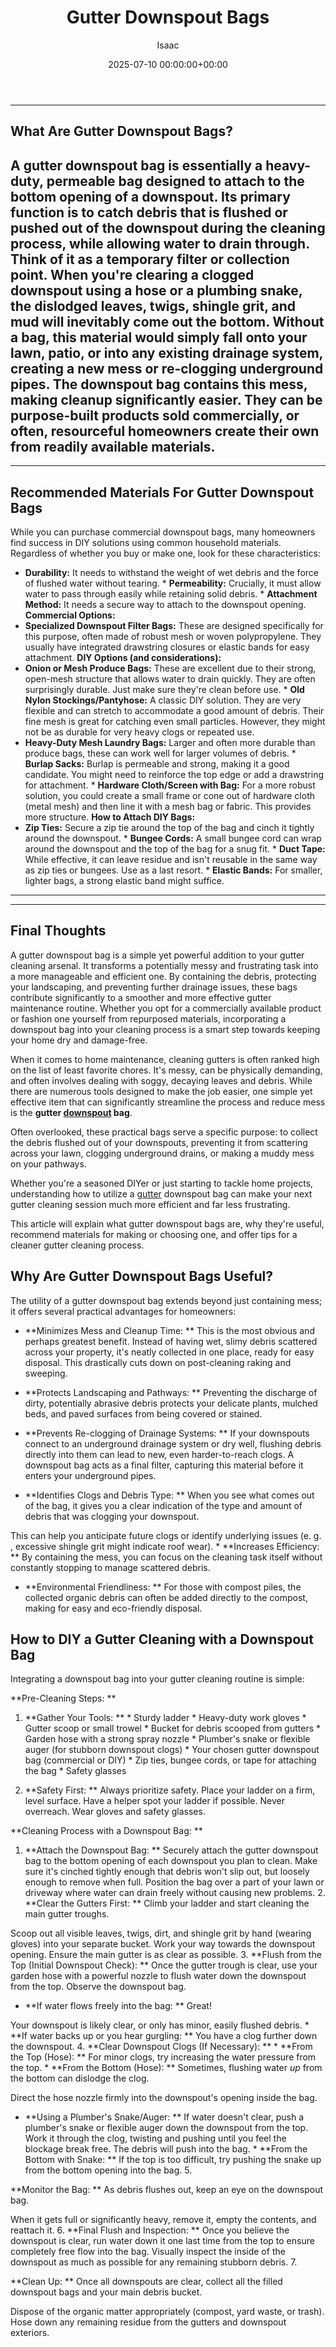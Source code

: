 ﻿---
title: Gutter Downspout Bags
description: When it comes to home maintenance, cleaning gutters is often ranked high on the list of least favorite chores. It's messy, can be physically demanding, and...
slug: /gutter-downspout-bags/
date: 2025-07-10 00:00:00+00:00
lastmod: 2025-07-10 00:00:00+03:00
author: Isaac
categories:
- Home Maintenance
- Gutters
tags:
- home-maintenance
- gutter
- downspout
layout: post
---
---
## What Are Gutter Downspout Bags?
A **gutter downspout bag** is essentially a heavy-duty, permeable bag designed to attach to the bottom opening of a downspout. Its primary function is to catch debris that is flushed or pushed out of the downspout during the cleaning process, while allowing water to drain through.
Think of it as a temporary filter or collection point. When you're clearing a clogged downspout using a hose or a plumbing snake, the dislodged leaves, twigs, shingle grit, and mud will inevitably come out the bottom. Without a bag, this material would simply fall onto your lawn, patio, or into any existing drainage system, creating a new mess or re-clogging underground pipes. The downspout bag contains this mess, making cleanup significantly easier.
They can be purpose-built products sold commercially, or often, resourceful homeowners create their own from readily available materials.
---
---
## Recommended Materials For Gutter Downspout Bags
While you can purchase commercial downspout bags, many homeowners find success in DIY solutions using common household materials. Regardless of whether you buy or make one, look for these characteristics:
* **Durability:** It needs to withstand the weight of wet debris and the force of flushed water without tearing. * **Permeability:** Crucially, it must allow water to pass through easily while retaining solid debris. * **Attachment Method:** It needs a secure way to attach to the downspout opening.
**Commercial Options:**
* **Specialized Downspout Filter Bags:** These are designed specifically for this purpose, often made of robust mesh or woven polypropylene. They usually have integrated drawstring closures or elastic bands for easy attachment.
**DIY Options (and considerations):**
* **Onion or Mesh Produce Bags:** These are excellent due to their strong, open-mesh structure that allows water to drain quickly. They are often surprisingly durable. Just make sure they're clean before use. * **Old Nylon Stockings/Pantyhose:** A classic DIY solution. They are very flexible and can stretch to accommodate a good amount of debris. Their fine mesh is great for catching even small particles. However, they might not be as durable for very heavy clogs or repeated use.
* **Heavy-Duty Mesh Laundry Bags:** Larger and often more durable than produce bags, these can work well for larger volumes of debris. * **Burlap Sacks:** Burlap is permeable and strong, making it a good candidate. You might need to reinforce the top edge or add a drawstring for attachment. * **Hardware Cloth/Screen with Bag:** For a more robust solution, you could create a small frame or cone out of hardware cloth (metal mesh) and then line it with a mesh bag or fabric.
This provides more structure.
**How to Attach DIY Bags:**
* **Zip Ties:** Secure a zip tie around the top of the bag and cinch it tightly around the downspout. * **Bungee Cords:** A small bungee cord can wrap around the downspout and the top of the bag for a snug fit. * **Duct Tape:** While effective, it can leave residue and isn't reusable in the same way as zip ties or bungees. Use as a last resort. * **Elastic Bands:** For smaller, lighter bags, a strong elastic band might suffice.
---
---
## Final Thoughts
A gutter downspout bag is a simple yet powerful addition to your gutter cleaning arsenal. It transforms a potentially messy and frustrating task into a more manageable and efficient one. By containing the debris, protecting your landscaping, and preventing further drainage issues, these bags contribute significantly to a smoother and more effective gutter maintenance routine.
Whether you opt for a commercially available product or fashion one yourself from repurposed materials, incorporating a downspout bag into your cleaning process is a smart step towards keeping your home dry and damage-free.

When it comes to home maintenance, cleaning gutters is often ranked high on the list of least favorite chores. It's messy, can be physically demanding, and often involves dealing with soggy, decaying leaves and debris. While there are numerous tools designed to make the job easier, one simple yet effective item that can significantly streamline the process and reduce mess is the **gutter [downspout](https://pestpolicy.com/gutter-downspout-adapter/) bag**.

Often overlooked, these practical bags serve a specific purpose: to collect the debris flushed out of your downspouts, preventing it from scattering across your lawn, clogging underground drains, or making a muddy mess on your pathways.

Whether you're a seasoned DIYer or just starting to tackle home projects, understanding how to utilize a [gutter](https://pestpolicy.com/guide-to-quieting-gutters-and-downspouts/) downspout bag can make your next gutter cleaning session much more efficient and far less frustrating.

This article will explain what gutter downspout bags are, why they're useful, recommend materials for making or choosing one, and offer tips for a cleaner gutter cleaning process.

##  Why Are Gutter Downspout Bags Useful?

The utility of a gutter downspout bag extends beyond just containing mess; it offers several practical advantages for homeowners:

* **Minimizes Mess and Cleanup Time: ** This is the most obvious and perhaps greatest benefit. Instead of having wet, slimy debris scattered across your property, it's neatly collected in one place, ready for easy disposal. This drastically cuts down on post-cleaning raking and sweeping.

* **Protects Landscaping and Pathways: ** Preventing the discharge of dirty, potentially abrasive debris protects your delicate plants, mulched beds, and paved surfaces from being covered or stained.

* **Prevents Re-clogging of Drainage Systems: ** If your downspouts connect to an underground drainage system or dry well, flushing debris directly into them can lead to new, even harder-to-reach clogs. A downspout bag acts as a final filter, capturing this material before it enters your underground pipes.

* **Identifies Clogs and Debris Type: ** When you see what comes out of the bag, it gives you a clear indication of the type and amount of debris that was clogging your downspout.

This can help you anticipate future clogs or identify underlying issues (e. g. , excessive shingle grit might indicate roof wear). * **Increases Efficiency: ** By containing the mess, you can focus on the cleaning task itself without constantly stopping to manage scattered debris.

* **Environmental Friendliness: ** For those with compost piles, the collected organic debris can often be added directly to the compost, making for easy and eco-friendly disposal.

##  How to DIY a Gutter Cleaning with a Downspout Bag

Integrating a downspout bag into your gutter cleaning routine is simple:

**Pre-Cleaning Steps: **

1. **Gather Your Tools: ** * Sturdy ladder * Heavy-duty work gloves * Gutter scoop or small trowel * Bucket for debris scooped from gutters * Garden hose with a strong spray nozzle * Plumber's snake or flexible auger (for stubborn downspout clogs) * Your chosen gutter downspout bag (commercial or DIY) * Zip ties, bungee cords, or tape for attaching the bag * Safety glasses

2. **Safety First: ** Always prioritize safety. Place your ladder on a firm, level surface. Have a helper spot your ladder if possible. Never overreach. Wear gloves and safety glasses.

**Cleaning Process with a Downspout Bag: **

1. **Attach the Downspout Bag: ** Securely attach the gutter downspout bag to the bottom opening of each downspout you plan to clean. Make sure it's cinched tightly enough that debris won't slip out, but loosely enough to remove when full. Position the bag over a part of your lawn or driveway where water can drain freely without causing new problems. 2. **Clear the Gutters First: ** Climb your ladder and start cleaning the main gutter troughs.

Scoop out all visible leaves, twigs, dirt, and shingle grit by hand (wearing gloves) into your separate bucket. Work your way towards the downspout opening. Ensure the main gutter is as clear as possible. 3. **Flush from the Top (Initial Downspout Check): ** Once the gutter trough is clear, use your garden hose with a powerful nozzle to flush water down the downspout from the top. Observe the downspout bag.

* **If water flows freely into the bag: ** Great!

Your downspout is likely clear, or only has minor, easily flushed debris. * **If water backs up or you hear gurgling: ** You have a clog further down the downspout. 4. **Clear Downspout Clogs (If Necessary): ** * **From the Top (Hose): ** For minor clogs, try increasing the water pressure from the top. * **From the Bottom (Hose): ** Sometimes, flushing water *up* from the bottom can dislodge the clog.

Direct the hose nozzle firmly into the downspout's opening inside the bag.

* **Using a Plumber's Snake/Auger: ** If water doesn't clear, push a plumber's snake or flexible auger down the downspout from the top. Work it through the clog, twisting and pushing until you feel the blockage break free. The debris will push into the bag. * **From the Bottom with Snake: ** If the top is too difficult, try pushing the snake up from the bottom opening into the bag. 5.

**Monitor the Bag: ** As debris flushes out, keep an eye on the downspout bag.

When it gets full or significantly heavy, remove it, empty the contents, and reattach it. 6. **Final Flush and Inspection: ** Once you believe the downspout is clear, run water down it one last time from the top to ensure completely free flow into the bag. Visually inspect the inside of the downspout as much as possible for any remaining stubborn debris. 7.

**Clean Up: ** Once all downspouts are clear, collect all the filled downspout bags and your main debris bucket.

Dispose of the organic matter appropriately (compost, yard waste, or trash). Hose down any remaining residue from the gutters and downspout exteriors.

